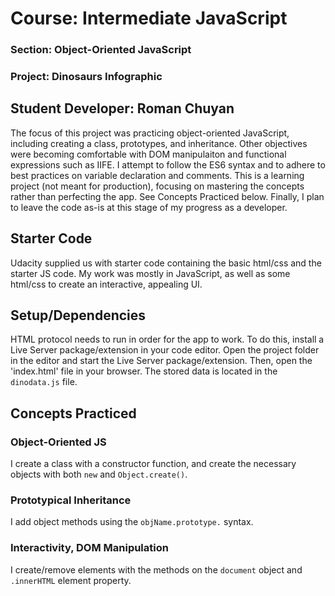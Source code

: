 # Course: Intermediate JavaScript
### Section: Object-Oriented JavaScript
### Project: Dinosaurs Infographic

## Student Developer: Roman Chuyan
The focus of this project was practicing object-oriented JavaScript, including creating a class, prototypes, and inheritance.
Other objectives were becoming comfortable with DOM manipulaiton and functional expressions such as IIFE.
I attempt to follow the ES6 syntax and to adhere to best practices on variable declaration and comments. 
This is a learning project (not meant for production), focusing on mastering the concepts rather than perfecting the app.
See Concepts Practiced below. Finally, I plan to leave the code as-is at this stage of my progress as a developer.

## Starter Code
Udacity supplied us with starter code containing the basic html/css and the starter JS code. 
My work was mostly in JavaScript, as well as some html/css to create an interactive, appealing UI.

## Setup/Dependencies
HTML protocol needs to run in order for the app to work. 
To do this, install a Live Server package/extension in your code editor. 
Open the project folder in the editor and start the Live Server package/extension. Then, open the 'index.html' file in your browser. 
The stored data is located in the `dinodata.js` file.

## Concepts Practiced

### Object-Oriented JS
I create a class with a constructor function, and create the necessary objects with both `new` and `Object.create()`. 

### Prototypical Inheritance
I add object methods using the `objName.prototype.` syntax.

### Interactivity, DOM Manipulation
I create/remove elements with the methods on the `document` object and `.innerHTML` element property. 
